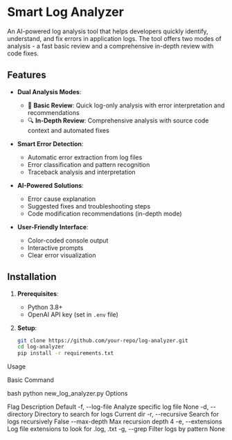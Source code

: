 # Smart Log Analyzer

An AI-powered log analysis tool that helps developers quickly identify, understand, and fix errors in application logs. The tool offers two modes of analysis - a fast basic review and a comprehensive in-depth review with code fixes.

## Features

- **Dual Analysis Modes**:
  - 🚀 **Basic Review**: Quick log-only analysis with error interpretation and recommendations
  - 🔍 **In-Depth Review**: Comprehensive analysis with source code context and automated fixes

- **Smart Error Detection**:
  - Automatic error extraction from log files
  - Error classification and pattern recognition
  - Traceback analysis and interpretation

- **AI-Powered Solutions**:
  - Error cause explanation
  - Suggested fixes and troubleshooting steps
  - Code modification recommendations (in-depth mode)

- **User-Friendly Interface**:
  - Color-coded console output
  - Interactive prompts
  - Clear error visualization

## Installation

1. **Prerequisites**:
   - Python 3.8+
   - OpenAI API key (set in `.env` file)

2. **Setup**:
   ```bash
   git clone https://github.com/your-repo/log-analyzer.git
   cd log-analyzer
   pip install -r requirements.txt

Usage

Basic Command

bash
python new_log_analyzer.py
Options

Flag	Description	Default
-f, --log-file	Analyze specific log file	None
-d, --directory	Directory to search for logs	Current dir
-r, --recursive	Search for logs recursively	False
--max-depth	Max recursion depth	4
-e, --extensions	Log file extensions to look for	.log, .txt
-g, --grep	Filter logs by pattern	None
